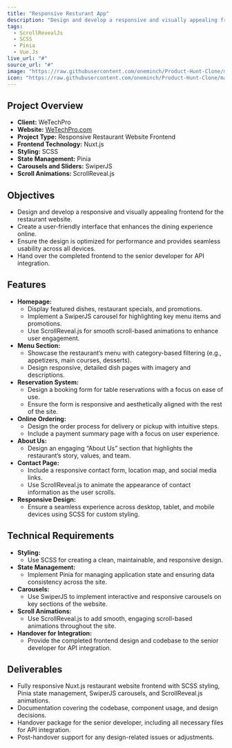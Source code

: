 ```yaml
---
title: "Responsive Resturant App"
description: "Design and develop a responsive and visually appealing frontend for the restaurant website."
tags:
  - ScrollRevealJs
  - SCSS
  - Pinia
  - Vue.Js
live_url: "#"
source_url: "#"
image: "https://raw.githubusercontent.com/oneminch/Product-Hunt-Clone/main/public/images/screenshot.png"
icon: "https://raw.githubusercontent.com/oneminch/Product-Hunt-Clone/main/public/images/logo.png"
---
```


## Project Overview
- **Client:** WeTechPro
- **Website:** [WeTechPro.com](https://WeTechPro.com/)
- **Project Type:** Responsive Restaurant Website Frontend
- **Frontend Technology:** Nuxt.js
- **Styling:** SCSS
- **State Management:** Pinia
- **Carousels and Sliders:** SwiperJS
- **Scroll Animations:** ScrollReveal.js

## Objectives
- Design and develop a responsive and visually appealing frontend for the restaurant website.
- Create a user-friendly interface that enhances the dining experience online.
- Ensure the design is optimized for performance and provides seamless usability across all devices.
- Hand over the completed frontend to the senior developer for API integration.

## Features
- **Homepage:** 
  - Display featured dishes, restaurant specials, and promotions.
  - Implement a SwiperJS carousel for highlighting key menu items and promotions.
  - Use ScrollReveal.js for smooth scroll-based animations to enhance user engagement.
- **Menu Section:** 
  - Showcase the restaurant’s menu with category-based filtering (e.g., appetizers, main courses, desserts).
  - Design responsive, detailed dish pages with imagery and descriptions.
- **Reservation System:** 
  - Design a booking form for table reservations with a focus on ease of use.
  - Ensure the form is responsive and aesthetically aligned with the rest of the site.
- **Online Ordering:** 
  - Design the order process for delivery or pickup with intuitive steps.
  - Include a payment summary page with a focus on user experience.
- **About Us:** 
  - Design an engaging “About Us” section that highlights the restaurant’s story, values, and team.
- **Contact Page:** 
  - Include a responsive contact form, location map, and social media links.
  - Use ScrollReveal.js to animate the appearance of contact information as the user scrolls.
- **Responsive Design:** 
  - Ensure a seamless experience across desktop, tablet, and mobile devices using SCSS for custom styling.

## Technical Requirements
- **Styling:** 
  - Use SCSS for creating a clean, maintainable, and responsive design.
- **State Management:** 
  - Implement Pinia for managing application state and ensuring data consistency across the site.
- **Carousels:** 
  - Use SwiperJS to implement interactive and responsive carousels on key sections of the website.
- **Scroll Animations:** 
  - Use ScrollReveal.js to add smooth, engaging scroll-based animations throughout the site.
- **Handover for Integration:**
  - Provide the completed frontend design and codebase to the senior developer for API integration.

## Deliverables
- Fully responsive Nuxt.js restaurant website frontend with SCSS styling, Pinia state management, SwiperJS carousels, and ScrollReveal.js animations.
- Documentation covering the codebase, component usage, and design decisions.
- Handover package for the senior developer, including all necessary files for API integration.
- Post-handover support for any design-related issues or adjustments.
